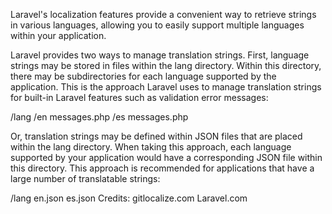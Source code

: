 Laravel's localization features provide a convenient way to retrieve strings in various languages, allowing you to easily support multiple languages within your application.

Laravel provides two ways to manage translation strings. First, language strings may be stored in files within the lang directory. Within this directory, there may be subdirectories for each language supported by the application. This is the approach Laravel uses to manage translation strings for built-in Laravel features such as validation error messages:

/lang
    /en
        messages.php
    /es
        messages.php

Or, translation strings may be defined within JSON files that are placed within the lang directory. When taking this approach, each language supported by your application would have a corresponding JSON file within this directory. This approach is recommended for applications that have a large number of translatable strings:

/lang
    en.json
    es.json
Credits: 
gitlocalize.com
Laravel.com
